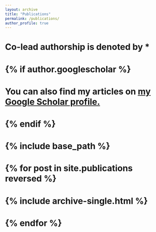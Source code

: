 ```yaml
---
layout: archive
title: "Publications"
permalink: /publications/
author_profile: true
---
```

# Co-lead authorship is denoted by <b>*</b>

# {% if author.googlescholar %}
#   You can also find my articles on <u><a href="{{author.googlescholar}}">my Google Scholar profile</a>.</u>
# {% endif %}

# {% include base_path %}

# {% for post in site.publications reversed %}
#   {% include archive-single.html %}
# {% endfor %}
